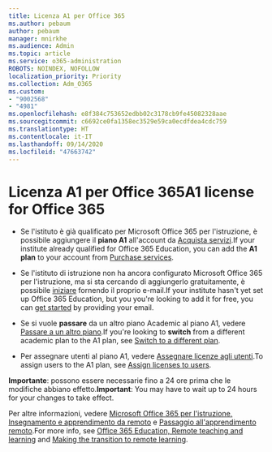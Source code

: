 ```yaml
---
title: Licenza A1 per Office 365
ms.author: pebaum
author: pebaum
manager: mnirkhe
ms.audience: Admin
ms.topic: article
ms.service: o365-administration
ROBOTS: NOINDEX, NOFOLLOW
localization_priority: Priority
ms.collection: Adm_O365
ms.custom:
- "9002568"
- "4981"
ms.openlocfilehash: e8f384c753652edbb02c3178cb9fe45082328aae
ms.sourcegitcommit: c6692ce0fa1358ec3529e59ca0ecdfdea4cdc759
ms.translationtype: HT
ms.contentlocale: it-IT
ms.lasthandoff: 09/14/2020
ms.locfileid: "47663742"
---
```

# <a name="a1-license-for-office-365"></a><span data-ttu-id="371f0-102">Licenza A1 per Office 365</span><span class="sxs-lookup"><span data-stu-id="371f0-102">A1 license for Office 365</span></span>

- <span data-ttu-id="371f0-103">Se l'istituto è già qualificato per Microsoft Office 365 per l'istruzione, è possibile aggiungere il **piano A1** all'account da [Acquista servizi](https://docs.microsoft.com/microsoft-365/commerce/buy-another-subscription#buy-another-subscription).</span><span class="sxs-lookup"><span data-stu-id="371f0-103">If your institute already qualified for Office 365 Education, you can add the **A1 plan** to your account from [Purchase services](https://docs.microsoft.com/microsoft-365/commerce/buy-another-subscription#buy-another-subscription).</span></span>

- <span data-ttu-id="371f0-104">Se l'istituto di istruzione non ha ancora configurato Microsoft Office 365 per l'istruzione, ma si sta cercando di aggiungerlo gratuitamente, è possibile [iniziare](https://www.microsoft.com/education/products/office) fornendo il proprio e-mail.</span><span class="sxs-lookup"><span data-stu-id="371f0-104">If your institute hasn't yet set up Office 365 Education, but you you're looking to add it for free, you can [get started](https://www.microsoft.com/education/products/office) by providing your email.</span></span>

- <span data-ttu-id="371f0-105">Se si vuole **passare** da un altro piano Academic al piano A1, vedere [Passare a un altro piano](https://docs.microsoft.com/microsoft-365/commerce/subscriptions/switch-plans-manually).</span><span class="sxs-lookup"><span data-stu-id="371f0-105">If you're looking to **switch** from a different academic plan to the A1 plan, see [Switch to a different plan](https://docs.microsoft.com/microsoft-365/commerce/subscriptions/switch-plans-manually).</span></span>

- <span data-ttu-id="371f0-106">Per assegnare utenti al piano A1, vedere [Assegnare licenze agli utenti](https://docs.microsoft.com/microsoft-365/admin/manage/assign-licenses-to-users).</span><span class="sxs-lookup"><span data-stu-id="371f0-106">To assign users to the A1 plan, see [Assign licenses to users](https://docs.microsoft.com/microsoft-365/admin/manage/assign-licenses-to-users).</span></span>

<span data-ttu-id="371f0-107">**Importante**: possono essere necessarie fino a 24 ore prima che le modifiche abbiano effetto.</span><span class="sxs-lookup"><span data-stu-id="371f0-107">**Important**: You may have to wait up to 24 hours for your changes to take effect.</span></span>

<span data-ttu-id="371f0-108">Per altre informazioni, vedere [Microsoft Office 365 per l'istruzione, Insegnamento e apprendimento da remoto](https://support.office.com/article/remote-teaching-and-learning-in-office-365-education-f651ccae-7b65-478b-8366-51bb884025c4) e [Passaggio all'apprendimento remoto](https://www.microsoft.com/education/remote-learning).</span><span class="sxs-lookup"><span data-stu-id="371f0-108">For more info, see [Office 365 Education, Remote teaching and learning](https://support.office.com/article/remote-teaching-and-learning-in-office-365-education-f651ccae-7b65-478b-8366-51bb884025c4) and [Making the transition to remote learning](https://www.microsoft.com/education/remote-learning).</span></span>
